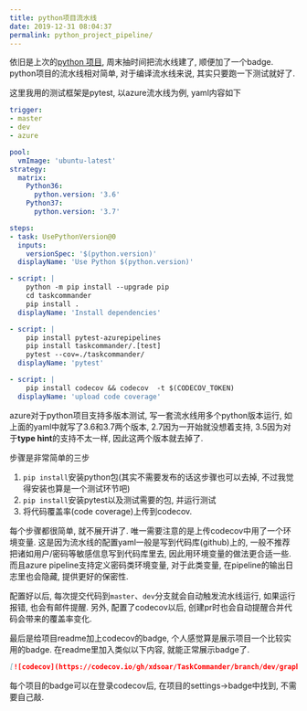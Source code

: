 ```yaml
---
title: python项目流水线
date: 2019-12-31 08:04:37
permalink: python_project_pipeline/
---
```


依旧是上次的[python 项目](/python_project), 周末抽时间把流水线建了, 顺便加了一个badge. python项目的流水线相对简单, 对于编译流水线来说, 其实只要跑一下测试就好了. 

这里我用的测试框架是pytest, 以azure流水线为例, yaml内容如下

```yaml
trigger:
- master
- dev
- azure

pool:
  vmImage: 'ubuntu-latest'
strategy:
  matrix:
    Python36:
      python.version: '3.6'
    Python37:
      python.version: '3.7'

steps:
- task: UsePythonVersion@0
  inputs:
    versionSpec: '$(python.version)'
  displayName: 'Use Python $(python.version)'

- script: |
    python -m pip install --upgrade pip
    cd taskcommander
    pip install .
  displayName: 'Install dependencies'

- script: |
    pip install pytest-azurepipelines
    pip install taskcommander/.[test]
    pytest --cov=./taskcommander/
  displayName: 'pytest'

- script: |
    pip install codecov && codecov  -t $(CODECOV_TOKEN)
  displayName: 'upload code coverage'
```

azure对于python项目支持多版本测试, 写一套流水线用多个python版本运行, 如上面的yaml中就写了3.6和3.7两个版本, 2.7因为一开始就没想着支持, 3.5因为对于**type hint**的支持不太一样, 因此这两个版本就去掉了.

步骤是非常简单的三步

1. `pip install`安装python包(其实不需要发布的话这步骤也可以去掉, 不过我觉得安装也算是一个测试环节吧)
2. `pip install`安装pytest以及测试需要的包, 并运行测试
3. 将代码覆盖率(code coverage)上传到codecov.

每个步骤都很简单, 就不展开讲了. 唯一需要注意的是上传codecov中用了一个环境变量. 这是因为流水线的配置yaml一般是写到代码库(github)上的, 一般不推荐把诸如用户/密码等敏感信息写到代码库里去, 因此用环境变量的做法更合适一些. 而且azure pipeline支持定义密码类环境变量, 对于此类变量, 在pipeline的输出日志里也会隐藏, 提供更好的保密性.

配置好以后, 每次提交代码到`master`、`dev`分支就会自动触发流水线运行, 如果运行报错, 也会有邮件提醒. 另外, 配置了codecov以后, 创建pr时也会自动提醒合并代码会带来的覆盖率变化.

最后是给项目readme加上codecov的badge, 个人感觉算是展示项目一个比较实用的badge. 在readme里加入类似以下内容, 就能正常展示badge了.

```markdown
[![codecov](https://codecov.io/gh/xdsoar/TaskCommander/branch/dev/graph/badge.svg)](https://codecov.io/gh/xdsoar/TaskCommander)
```

每个项目的badge可以在登录codecov后, 在项目的settings->badge中找到, 不需要自己敲.